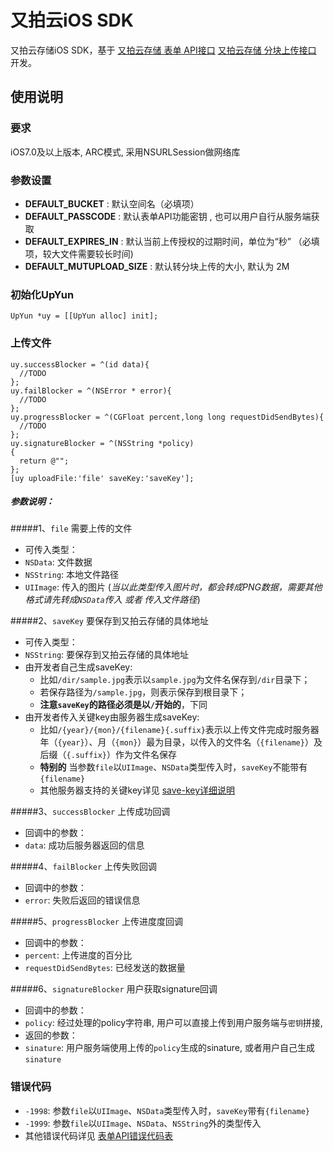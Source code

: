 # 又拍云iOS SDK

又拍云存储iOS SDK，基于 [又拍云存储 表单 API接口](http://docs.upyun.com/api/form_api/)  [又拍云存储 分块上传接口](http://docs.upyun.com/api/multipart_upload/) 开发。
## 使用说明
### 要求
iOS7.0及以上版本, ARC模式, 采用NSURLSession做网络库
### 参数设置
* **DEFAULT_BUCKET** : 默认空间名（必填项）
* **DEFAULT_PASSCODE** : 默认表单API功能密钥 , 也可以用户自行从服务端获取
* **DEFAULT_EXPIRES_IN** : 默认当前上传授权的过期时间，单位为“秒” （必填项，较大文件需要较长时间)
* **DEFAULT_MUTUPLOAD_SIZE** : 默认转分块上传的大小, 默认为 2M


### 初始化UpYun
````
UpYun *uy = [[UpYun alloc] init];
````

### 上传文件
````
uy.successBlocker = ^(id data){
  //TODO
};
uy.failBlocker = ^(NSError * error){
  //TODO
};
uy.progressBlocker = ^(CGFloat percent,long long requestDidSendBytes){
  //TODO
};
uy.signatureBlocker = ^(NSString *policy)
{
  return @"";
};
[uy uploadFile:'file' saveKey:'saveKey'];
````
##### 参数说明：

#####1、`file` 需要上传的文件
* 可传入类型：
 * `NSData`:   文件数据
 * `NSString`: 本地文件路径
 * `UIImage`:  传入的图片 (*当以此类型传入图片时，都会转成PNG数据，需要其他格式请先转成`NSData`传入 或者 传入文件路径*)

#####2、`saveKey` 要保存到又拍云存储的具体地址
* 可传入类型：
 * `NSString`: 要保存到又拍云存储的具体地址
* 由开发者自己生成saveKey:
  * 比如`/dir/sample.jpg`表示以`sample.jpg`为文件名保存到`/dir`目录下；
  * 若保存路径为`/sample.jpg`，则表示保存到根目录下；
  * **注意`saveKey`的路径必须是以`/`开始的**，下同
* 由开发者传入关键key由服务器生成saveKey:
  * 比如`/{year}/{mon}/{filename}{.suffix}`表示以上传文件完成时服务器年（`{year}`）、月（`{mon}`）最为目录，以传入的文件名（`{filename}`）及后缀（`{.suffix}`）作为文件名保存
  * **特别的** 当参数`file`以`UIImage`、`NSData`类型传入时，`saveKey`不能带有`{filename}`
  * 其他服务器支持的关键key详见 [save-key详细说明](http://docs.upyun.com/api/form_api/#_4) 

#####3、`successBlocker` 上传成功回调
* 回调中的参数：
 * `data`: 成功后服务器返回的信息

#####4、`failBlocker` 上传失败回调
* 回调中的参数：
 * `error`: 失败后返回的错误信息

#####5、`progressBlocker` 上传进度度回调
* 回调中的参数：
 * `percent`: 上传进度的百分比
 * `requestDidSendBytes`: 已经发送的数据量
 
#####6、`signatureBlocker` 用户获取signature回调
* 回调中的参数：
 * `policy`: 经过处理的policy字符串, 用户可以直接上传到用户服务端与`密钥`拼接, 
* 返回的参数：
 * `sinature`: 用户服务端使用上传的`policy`生成的sinature, 或者用户自己生成`sinature`
 

### 错误代码
* `-1998`: 参数`file`以`UIImage`、`NSData`类型传入时，`saveKey`带有`{filename}`
* `-1999`: 参数`file`以`UIImage`、`NSData`、`NSString`外的类型传入
* 其他错误代码详见 [表单API错误代码表](http://docs.upyun.com/api/errno/) 
